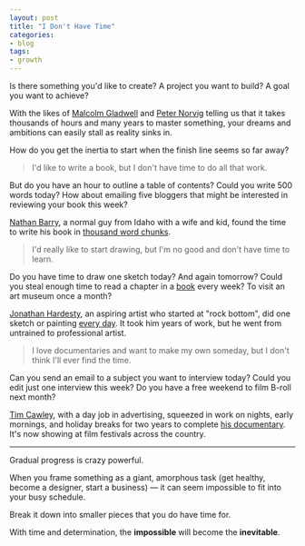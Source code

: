 ```yaml
---
layout: post
title: "I Don't Have Time"
categories:
- blog
tags:
- growth
---
```


Is there something you'd like to create? A project you want to build? A goal you want to
achieve?

With the likes of [Malcolm Gladwell][mg] and [Peter Norvig][pn] telling us that it takes
thousands of hours and many years to master something, your dreams and ambitions can 
easily stall as reality sinks in. 

[mg]: http://www.gladwell.com/outliers/outliers_excerpt1.html
[pn]: http://norvig.com/21-days.html

How do you get the inertia to start when the finish line seems so far away?

> I'd like to write a book, but I don't have time to do all that work.

But do you have an hour to outline a table of contents? Could you write 500
words today? How about emailing five bloggers that might be interested in reviewing your
book this week?

[Nathan Barry][nb], a normal guy from Idaho with a wife and kid, found the time to write 
his book in [thousand word chunks][book]. 

[nb]: http://nathanbarry.com/
[book]: http://nathanbarry.com/commitment-changed-career/

> I'd really like to start drawing, but I'm no good and don't have time to learn.

Do you have time to draw one sketch today? And again tomorrow? Could you steal enough
time to read a chapter in a [book][drs] every week? To visit an art museum once a month?

[Jonathan Hardesty][jh], an aspiring artist who started at "rock bottom", did 
one sketch or painting [every day][paint]. It took him years of work, but he went
from untrained to professional artist.

[drs]: http://www.drawright.com/
[jh]: http://www.jonathanhardesty.com/
[paint]: http://conceptart.org/forums/showthread.php?870

> I love documentaries and want to make my own someday, but I don't think I'll ever find the time.

Can you send an email to a subject you want to interview today? Could you edit just one 
interview this week? Do you have a free weekend to film B-roll next month?

[Tim Cawley][tc], with a day job in advertising, squeezed in work on nights, early 
mornings, and holiday breaks for two years to complete [his documentary][fns]. It's now
showing at film festivals across the country.

[tc]: http://timcawley.blogspot.com/
[fns]: http://fromnothingsomething.com/

---

Gradual progress is crazy powerful. 

When you frame something as a giant, amorphous task (get healthy, become a designer, 
start a business) &mdash; it can seem impossible to fit into your busy schedule.

Break it down into smaller pieces that you do have time for. 

With time and determination, the **impossible** will become the **inevitable**.